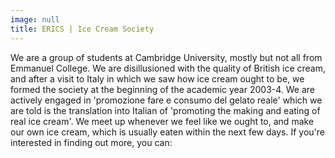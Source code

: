 ```yaml
---
image: null
title: ERICS | Ice Cream Society
---
```


We are a group of students at Cambridge University, mostly but not all from Emmanuel College. We are disillusioned with the quality of British ice cream, and after a visit to Italy in which we saw how ice cream ought to be, we formed the society at the beginning of the academic year 2003-4.
We are actively engaged in 'promozione fare e consumo del gelato reale' which we are told is the translation into Italian of 'promoting the making and eating of real ice cream'. We meet up whenever we feel like we ought to, and make our own ice cream, which is usually eaten within the next few days.
If you're interested in finding out more, you can:
